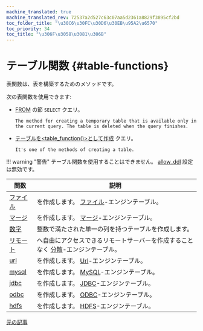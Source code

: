 ```yaml
---
machine_translated: true
machine_translated_rev: 72537a2d527c63c07aa5d2361a8829f3895cf2bd
toc_folder_title: "\u30C6\u30FC\u30D6\u30EB\u95A2\u6570"
toc_priority: 34
toc_title: "\u306F\u3058\u3081\u306B"
---
```


# テーブル関数 {#table-functions}

表関数は、表を構築するためのメソッドです。

次の表関数を使用できます:

-   [FROM](../statements/select/from.md) の節 `SELECT` クエリ。

        The method for creating a temporary table that is available only in the current query. The table is deleted when the query finishes.

-   [テーブルを\<table_function()\>として作成](../statements/create.md#create-table-query) クエリ。

        It's one of the methods of creating a table.

!!! warning "警告"
    テーブル関数を使用することはできません。 [allow_ddl](../../operations/settings/permissions-for-queries.md#settings_allow_ddl) 設定は無効です。

| 関数                  | 説明                                                                                                                                   |
|-----------------------|----------------------------------------------------------------------------------------------------------------------------------------|
| [ファイル](file.md)   | を作成します。 [ファイル](../../engines/table-engines/special/file.md)-エンジンテーブル。                                              |
| [マージ](merge.md)    | を作成します。 [マージ](../../engines/table-engines/special/merge.md)-エンジンテーブル。                                               |
| [数字](numbers.md)    | 整数で満たされた単一の列を持つテーブルを作成します。                                                                                   |
| [リモート](remote.md) | へ自由にアクセスできるリモートサーバーを作成することなく [分散](../../engines/table-engines/special/distributed.md)-エンジンテーブル。 |
| [url](url.md)         | を作成します。 [Url](../../engines/table-engines/special/url.md)-エンジンテーブル。                                                    |
| [mysql](mysql.md)     | を作成します。 [MySQL](../../engines/table-engines/integrations/mysql.md)-エンジンテーブル。                                           |
| [jdbc](jdbc.md)       | を作成します。 [JDBC](../../engines/table-engines/integrations/jdbc.md)-エンジンテーブル。                                             |
| [odbc](odbc.md)       | を作成します。 [ODBC](../../engines/table-engines/integrations/odbc.md)-エンジンテーブル。                                             |
| [hdfs](hdfs.md)       | を作成します。 [HDFS](../../engines/table-engines/integrations/hdfs.md)-エンジンテーブル。                                             |

[元の記事](https://clickhouse.com/docs/en/query_language/table_functions/) <!--hide-->
